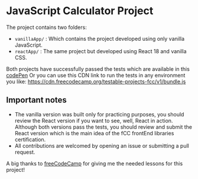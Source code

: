 # JavaScript Calculator Project

The project contains two folders:

- `vanillaApp/` : Which contains the project developed using only vanilla JavaScript.
- `reactApp/` : The same project but developed using React 18 and vanilla CSS.

Both projects have successfully passed the tests which are available in this [codePen](https://codepen.io/pen?template=MJjpwO) Or you can use this CDN link to run the tests in any environment you like: https://cdn.freecodecamp.org/testable-projects-fcc/v1/bundle.js

## Important notes

- The vanilla version was built only for practicing purposes, you should review the React version if you want to see, well, React in action. Although both versions pass the tests, you should review and submit the React version which is the main idea of the fCC frontEnd libraries certification.
- All contributions are welcomed by opening an issue or submitting a pull request.

A big thanks to [freeCodeCamp](https://www.freecodecamp.org/) for giving me the needed lessons for this project!

